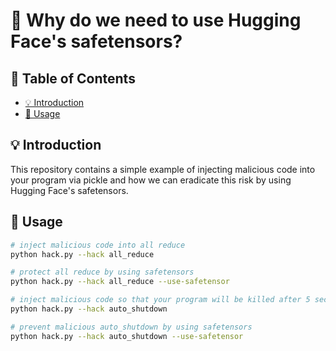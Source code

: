 # 🦺 Why do we need to use Hugging Face's safetensors?

## 📍 Table of Contents

- [💡 Introduction](#-introduction)
- [🚀 Usage](#-usage)

## 💡 Introduction

This repository contains a simple example of injecting malicious code into your program via pickle and how we can eradicate this risk by using Hugging Face's safetensors.

## 🚀 Usage

```bash
# inject malicious code into all reduce
python hack.py --hack all_reduce

# protect all reduce by using safetensors
python hack.py --hack all_reduce --use-safetensor

# inject malicious code so that your program will be killed after 5 seconds
python hack.py --hack auto_shutdown

# prevent malicious auto_shutdown by using safetensors
python hack.py --hack auto_shutdown --use-safetensor
```
